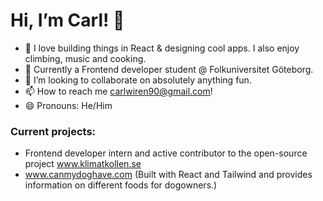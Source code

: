  # Hi, I’m Carl! 👋
- 👀 I love building things in React & designing cool apps. I also enjoy climbing, music and cooking.
- 🌱 Currently a Frontend developer student @ Folkuniversitet Göteborg.
- 💞️ I’m looking to collaborate on absolutely anything fun.
- 📫 How to reach me carlwiren90@gmail.com!  
- 😄 Pronouns: He/Him


### Current projects:
  - Frontend developer intern and active contributor to the open-source project www.klimatkollen.se
  - www.canmydoghave.com (Built with React and Tailwind and provides information on different foods for dogowners.)



<!---
CarlWiren90/CarlWiren90 is a ✨ special ✨ repository because its `README.md` (this file) appears on your GitHub profile.
You can click the Preview link to take a look at your changes.
--->
